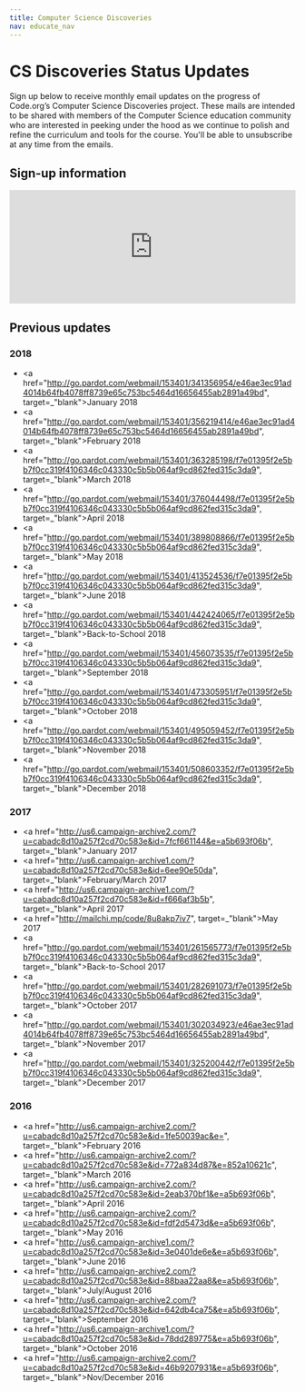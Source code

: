```yaml
---
title: Computer Science Discoveries
nav: educate_nav
---
```


# CS Discoveries Status Updates

Sign up below to receive monthly email updates on the progress of Code.org’s Computer Science Discoveries project. These mails are intended to be shared with members of the Computer Science education community who are interested in peeking under the hood as we continue to polish and refine the curriculum and tools for the course. You'll be able to unsubscribe at any time from the emails.

## Sign-up information
<iframe src="http://go.pardot.com/l/153401/2017-08-24/jjjmqx" width="100%" height="200" type="text/html" frameborder="0" allowTransparency="true" style="border: 0"></iframe>

## Previous updates

### 2018

- <a href="http://go.pardot.com/webmail/153401/341356954/e46ae3ec91ad4014b64fb4078ff8739e65c753bc5464d16656455ab2891a49bd", target=_"blank">January 2018</a>
- <a href="http://go.pardot.com/webmail/153401/356219414/e46ae3ec91ad4014b64fb4078ff8739e65c753bc5464d16656455ab2891a49bd", target=_"blank">February 2018</a>
- <a href="http://go.pardot.com/webmail/153401/363285198/f7e01395f2e5bb7f0cc319f4106346c043330c5b5b064af9cd862fed315c3da9", target=_"blank">March 2018</a>
- <a href="http://go.pardot.com/webmail/153401/376044498/f7e01395f2e5bb7f0cc319f4106346c043330c5b5b064af9cd862fed315c3da9", target=_"blank">April 2018</a>
- <a href="http://go.pardot.com/webmail/153401/389808866/f7e01395f2e5bb7f0cc319f4106346c043330c5b5b064af9cd862fed315c3da9", target=_"blank">May 2018</a>
- <a href="http://go.pardot.com/webmail/153401/413524536/f7e01395f2e5bb7f0cc319f4106346c043330c5b5b064af9cd862fed315c3da9", target=_"blank">June 2018</a>
- <a href="http://go.pardot.com/webmail/153401/442424065/f7e01395f2e5bb7f0cc319f4106346c043330c5b5b064af9cd862fed315c3da9", target=_"blank">Back-to-School 2018</a>
- <a href="http://go.pardot.com/webmail/153401/456073535/f7e01395f2e5bb7f0cc319f4106346c043330c5b5b064af9cd862fed315c3da9", target=_"blank">September 2018</a>
- <a href="http://go.pardot.com/webmail/153401/473305951/f7e01395f2e5bb7f0cc319f4106346c043330c5b5b064af9cd862fed315c3da9", target=_"blank">October 2018</a>
- <a href="http://go.pardot.com/webmail/153401/495059452/f7e01395f2e5bb7f0cc319f4106346c043330c5b5b064af9cd862fed315c3da9", target=_"blank">November 2018</a>
- <a href="http://go.pardot.com/webmail/153401/508603352/f7e01395f2e5bb7f0cc319f4106346c043330c5b5b064af9cd862fed315c3da9", target=_"blank">December 2018</a>

### 2017

- <a href="http://us6.campaign-archive2.com/?u=cabadc8d10a257f2cd70c583e&id=7fcf661144&e=a5b693f06b", target=_"blank">January 2017</a>
- <a href="http://us6.campaign-archive1.com/?u=cabadc8d10a257f2cd70c583e&id=6ee90e50da", target=_"blank">February/March 2017</a>
- <a href="http://us6.campaign-archive1.com/?u=cabadc8d10a257f2cd70c583e&id=f666af3b5b", target=_"blank">April 2017</a>
- <a href="http://mailchi.mp/code/8u8akp7iv7", target=_"blank">May 2017</a>
- <a href="http://go.pardot.com/webmail/153401/261565773/f7e01395f2e5bb7f0cc319f4106346c043330c5b5b064af9cd862fed315c3da9", target=_"blank">Back-to-School 2017</a>
- <a href="http://go.pardot.com/webmail/153401/282691073/f7e01395f2e5bb7f0cc319f4106346c043330c5b5b064af9cd862fed315c3da9", target=_"blank">October 2017</a>
- <a href="http://go.pardot.com/webmail/153401/302034923/e46ae3ec91ad4014b64fb4078ff8739e65c753bc5464d16656455ab2891a49bd", target=_"blank">November 2017</a>
- <a href="http://go.pardot.com/webmail/153401/325200442/f7e01395f2e5bb7f0cc319f4106346c043330c5b5b064af9cd862fed315c3da9", target=_"blank">December 2017</a>

### 2016

- <a href="http://us6.campaign-archive2.com/?u=cabadc8d10a257f2cd70c583e&id=1fe50039ac&e=", target=_"blank">February 2016</a>
- <a href="http://us6.campaign-archive2.com/?u=cabadc8d10a257f2cd70c583e&id=772a834d87&e=852a10621c", target=_"blank">March 2016</a>
- <a href="http://us6.campaign-archive2.com/?u=cabadc8d10a257f2cd70c583e&id=2eab370bf1&e=a5b693f06b", target=_"blank">April 2016</a>
- <a href="http://us6.campaign-archive2.com/?u=cabadc8d10a257f2cd70c583e&id=fdf2d5473d&e=a5b693f06b", target=_"blank">May 2016</a>
- <a href="http://us6.campaign-archive1.com/?u=cabadc8d10a257f2cd70c583e&id=3e0401de6e&e=a5b693f06b", target=_"blank">June 2016</a>
- <a href="http://us6.campaign-archive2.com/?u=cabadc8d10a257f2cd70c583e&id=88baa22aa8&e=a5b693f06b", target=_"blank">July/August 2016</a>
- <a href="http://us6.campaign-archive2.com/?u=cabadc8d10a257f2cd70c583e&id=642db4ca75&e=a5b693f06b", target=_"blank">September 2016</a>
- <a href="http://us6.campaign-archive1.com/?u=cabadc8d10a257f2cd70c583e&id=78dd289775&e=a5b693f06b", target=_"blank">October 2016</a>
- <a href="http://us6.campaign-archive2.com/?u=cabadc8d10a257f2cd70c583e&id=46b9207931&e=a5b693f06b", target=_"blank">Nov/December 2016</a>

